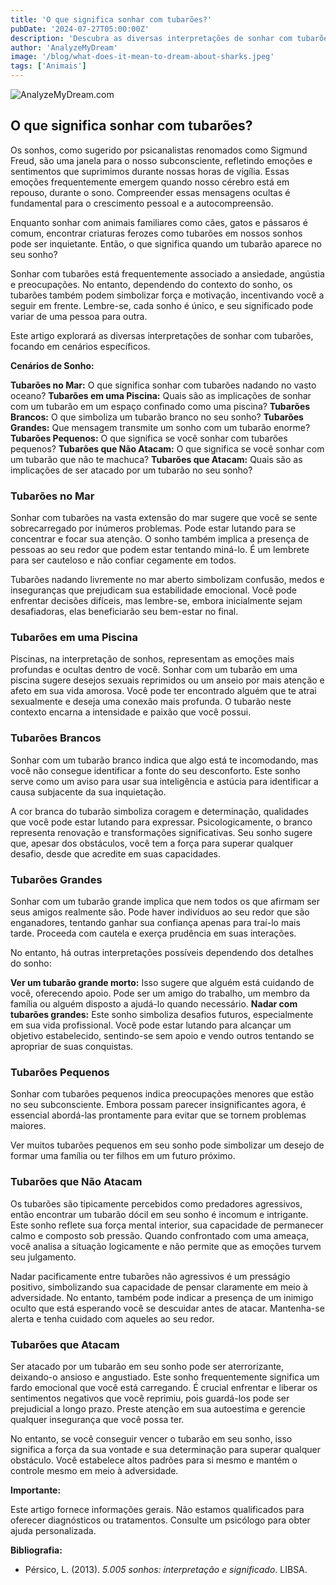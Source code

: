 ```yaml
---
title: 'O que significa sonhar com tubarões?'
pubDate: '2024-07-27T05:00:00Z'
description: 'Descubra as diversas interpretações de sonhar com tubarões, desde ansiedade e angústia até força e motivação.'
author: 'AnalyzeMyDream'
image: '/blog/what-does-it-mean-to-dream-about-sharks.jpeg'
tags: ['Animais']
---
```


![AnalyzeMyDream.com](/blog/what-does-it-mean-to-dream-about-sharks.jpeg)

## O que significa sonhar com tubarões?

Os sonhos, como sugerido por psicanalistas renomados como Sigmund Freud, são uma janela para o nosso subconsciente, refletindo emoções e sentimentos que suprimimos durante nossas horas de vigília. Essas emoções frequentemente emergem quando nosso cérebro está em repouso, durante o sono. Compreender essas mensagens ocultas é fundamental para o crescimento pessoal e a autocompreensão.

Enquanto sonhar com animais familiares como cães, gatos e pássaros é comum, encontrar criaturas ferozes como tubarões em nossos sonhos pode ser inquietante. Então, o que significa quando um tubarão aparece no seu sonho?

Sonhar com tubarões está frequentemente associado a ansiedade, angústia e preocupações. No entanto, dependendo do contexto do sonho, os tubarões também podem simbolizar força e motivação, incentivando você a seguir em frente. Lembre-se, cada sonho é único, e seu significado pode variar de uma pessoa para outra.

Este artigo explorará as diversas interpretações de sonhar com tubarões, focando em cenários específicos.

**Cenários de Sonho:**

**Tubarões no Mar:** O que significa sonhar com tubarões nadando no vasto oceano?
**Tubarões em uma Piscina:** Quais são as implicações de sonhar com um tubarão em um espaço confinado como uma piscina?
**Tubarões Brancos:** O que simboliza um tubarão branco no seu sonho?
**Tubarões Grandes:** Que mensagem transmite um sonho com um tubarão enorme?
**Tubarões Pequenos:** O que significa se você sonhar com tubarões pequenos?
**Tubarões que Não Atacam:** O que significa se você sonhar com um tubarão que não te machuca?
**Tubarões que Atacam:** Quais são as implicações de ser atacado por um tubarão no seu sonho?

### Tubarões no Mar

Sonhar com tubarões na vasta extensão do mar sugere que você se sente sobrecarregado por inúmeros problemas. Pode estar lutando para se concentrar e focar sua atenção. O sonho também implica a presença de pessoas ao seu redor que podem estar tentando miná-lo. É um lembrete para ser cauteloso e não confiar cegamente em todos.

Tubarões nadando livremente no mar aberto simbolizam confusão, medos e inseguranças que prejudicam sua estabilidade emocional. Você pode enfrentar decisões difíceis, mas lembre-se, embora inicialmente sejam desafiadoras, elas beneficiarão seu bem-estar no final.

### Tubarões em uma Piscina

Piscinas, na interpretação de sonhos, representam as emoções mais profundas e ocultas dentro de você. Sonhar com um tubarão em uma piscina sugere desejos sexuais reprimidos ou um anseio por mais atenção e afeto em sua vida amorosa. Você pode ter encontrado alguém que te atrai sexualmente e deseja uma conexão mais profunda. O tubarão neste contexto encarna a intensidade e paixão que você possui.

### Tubarões Brancos

Sonhar com um tubarão branco indica que algo está te incomodando, mas você não consegue identificar a fonte do seu desconforto. Este sonho serve como um aviso para usar sua inteligência e astúcia para identificar a causa subjacente da sua inquietação.

A cor branca do tubarão simboliza coragem e determinação, qualidades que você pode estar lutando para expressar. Psicologicamente, o branco representa renovação e transformações significativas. Seu sonho sugere que, apesar dos obstáculos, você tem a força para superar qualquer desafio, desde que acredite em suas capacidades.

### Tubarões Grandes

Sonhar com um tubarão grande implica que nem todos os que afirmam ser seus amigos realmente são. Pode haver indivíduos ao seu redor que são enganadores, tentando ganhar sua confiança apenas para traí-lo mais tarde. Proceeda com cautela e exerça prudência em suas interações.

No entanto, há outras interpretações possíveis dependendo dos detalhes do sonho:

**Ver um tubarão grande morto:** Isso sugere que alguém está cuidando de você, oferecendo apoio. Pode ser um amigo do trabalho, um membro da família ou alguém disposto a ajudá-lo quando necessário.
**Nadar com tubarões grandes:** Este sonho simboliza desafios futuros, especialmente em sua vida profissional. Você pode estar lutando para alcançar um objetivo estabelecido, sentindo-se sem apoio e vendo outros tentando se apropriar de suas conquistas.

### Tubarões Pequenos

Sonhar com tubarões pequenos indica preocupações menores que estão no seu subconsciente. Embora possam parecer insignificantes agora, é essencial abordá-las prontamente para evitar que se tornem problemas maiores.

Ver muitos tubarões pequenos em seu sonho pode simbolizar um desejo de formar uma família ou ter filhos em um futuro próximo.

### Tubarões que Não Atacam

Os tubarões são tipicamente percebidos como predadores agressivos, então encontrar um tubarão dócil em seu sonho é incomum e intrigante. Este sonho reflete sua força mental interior, sua capacidade de permanecer calmo e composto sob pressão. Quando confrontado com uma ameaça, você analisa a situação logicamente e não permite que as emoções turvem seu julgamento.

Nadar pacificamente entre tubarões não agressivos é um presságio positivo, simbolizando sua capacidade de pensar claramente em meio à adversidade. No entanto, também pode indicar a presença de um inimigo oculto que está esperando você se descuidar antes de atacar. Mantenha-se alerta e tenha cuidado com aqueles ao seu redor.

### Tubarões que Atacam

Ser atacado por um tubarão em seu sonho pode ser aterrorizante, deixando-o ansioso e angustiado. Este sonho frequentemente significa um fardo emocional que você está carregando. É crucial enfrentar e liberar os sentimentos negativos que você reprimiu, pois guardá-los pode ser prejudicial a longo prazo. Preste atenção em sua autoestima e gerencie qualquer insegurança que você possa ter.

No entanto, se você conseguir vencer o tubarão em seu sonho, isso significa a força da sua vontade e sua determinação para superar qualquer obstáculo. Você estabelece altos padrões para si mesmo e mantém o controle mesmo em meio à adversidade.

**Importante:**

Este artigo fornece informações gerais. Não estamos qualificados para oferecer diagnósticos ou tratamentos. Consulte um psicólogo para obter ajuda personalizada.

**Bibliografia:**

- Pérsico, L. (2013). *5.005 sonhos: interpretação e significado*. LIBSA.
